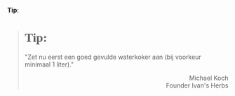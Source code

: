 **Tip**:
><h1 style="font-family:papyrus">Tip:</h1 style="font-family:lato">
>
>"Zet nu eerst een goed gevulde waterkoker aan (bij voorkeur minimaal 1 liter)."
>
> <p style="text-align: right">Michael Koch<br>Founder Ivan's Herbs</p>
